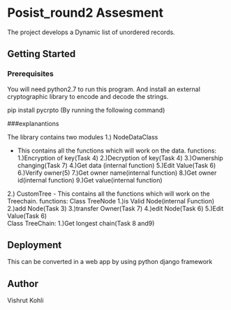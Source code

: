 # Posist_round2 Assesment

The project develops a Dynamic list of unordered records. 

## Getting Started


### Prerequisites

You will need python2.7 to run this program. 
And install an external cryptographic library to encode and decode the strings.

pip install pycrpto (By running the following command)

###explanantions

The library contains two modules 
1.) NodeDataClass 
- This contains all the functions which will work on the data. 
functions:
 1.)Encryption of key(Task 4)
 2.)Decryption of key(Task 4)
 3.)Ownership changing(Task 7)
 4.)Get data (internal function)
 5.)Edit Value(Task 6)
 6.)Verify owner(5)
 7.)Get owner name(internal function)
 8.)Get owner id(internal function)
 9.)Get value(internal function)
                     
2.) CustomTree  - This contains all the functions which will work on the Treechain. 
functions:
Class TreeNode
1.)is Valid Node(internal Function)
2.)add Node(Task 3)
3.)transfer Owner(Task 7)
4.)edit Node(Task 6)
5.)Edit Value(Task 6)                     
Class TreeChain:
1.)Get longest chain(Task 8 and9)

                     
                     

## Deployment

This can be converted in a web app by using python django framework 



## Author

Vishrut Kohli


